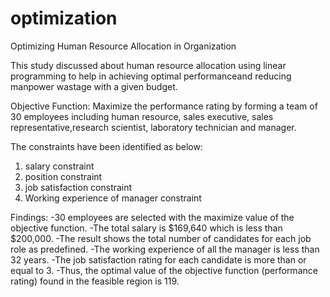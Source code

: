 # optimization
Optimizing Human Resource Allocation in Organization 

This study discussed about human resource allocation using linear programming to help in achieving optimal performanceand reducing manpower wastage
with a given budget.

Objective Function:
Maximize the performance rating by forming a team of 30 employees including human resource, sales executive, sales representative,research scientist, laboratory technician and manager.

The constraints have been identified as below:
1. salary constraint
2. position constraint
3. job satisfaction constraint
4. Working experience of manager constraint

Findings:
-30 employees are selected with the maximize value of the objective function. 
-The total salary is $169,640 which is less than $200,000. 
-The result shows the total number of candidates for each job role as predefined. 
-The working experience of all the manager is less than 32 years. 
-The job satisfaction rating for each candidate is more than or equal to 3. 
-Thus, the optimal value of the objective function (performance rating) found in the feasible region is 119.
